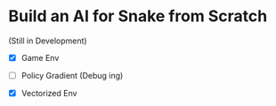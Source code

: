 
# Build an AI for Snake from Scratch
(Still in Development)

- [X] Game Env
- [ ] Policy Gradient (Debug ing)
- [x] Vectorized Env




